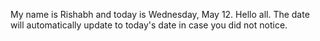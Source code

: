 My name is Rishabh and today is Wednesday, May 12. Hello all. The date will automatically update to today's date in case you did not notice.
